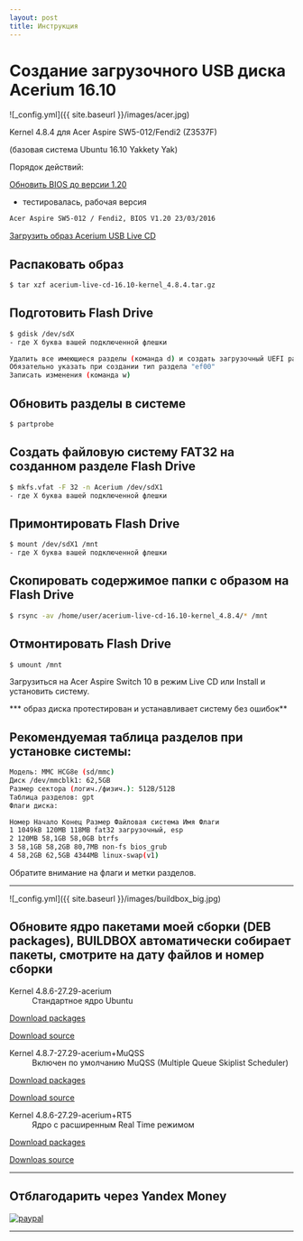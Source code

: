 ```yaml
---
layout: post
title: Инструкция
---
```


# Создание загрузочного USB диска Acerium 16.10


![_config.yml]({{ site.baseurl }}/images/acer.jpg)


 Kernel 4.8.4 для Acer Aspire SW5-012/Fendi2 (Z3537F)


(базовая система Ubuntu 16.10 Yakkety Yak)


Порядок действий:

[Обновить BIOS до версии 1.20](http://global-download.acer.com/GDFiles/BIOS/BIOS/BIOS_Acer_1.20_A_A.zip?acerid=635943075181893127&Step1=NOTEBOOK&Step2=ASPIRE%20SWITCH&Step3=SW5-012&OS=ALL&LC=ru&BC=ACER&SC=EMEA_23)
- тестировалась, рабочая версия

```bash
Acer Aspire SW5-012 / Fendi2, BIOS V1.20 23/03/2016
```


[Загрузить образ Acerium USB Live CD](https://yadi.sk/d/6Weff6cvxq6dk)


## Распаковать образ
```bash
$ tar xzf acerium-live-cd-16.10-kernel_4.8.4.tar.gz
```

## Подготовить Flash Drive
```bash
$ gdisk /dev/sdX
- где X буква вашей подключенной флешки

Удалить все имеющиеся разделы (команда d) и создать загрузочный UEFI раздел (команда n)
Обязательно указать при создании тип раздела "ef00"
Записать изменения (команда w)
```

## Обновить разделы в системе
```bash
$ partprobe
```

## Создать файловую систему FAT32 на созданном разделе Flash Drive
```bash
$ mkfs.vfat -F 32 -n Acerium /dev/sdX1
- где X буква вашей подключенной флешки
```

## Примонтировать Flash Drive
```bash
$ mount /dev/sdX1 /mnt
- где X буква вашей подключенной флешки
```

## Скопировать содержимое папки с образом на Flash Drive
```bash
$ rsync -av /home/user/acerium-live-cd-16.10-kernel_4.8.4/* /mnt
```

## Отмонтировать Flash Drive
```bash
$ umount /mnt
```

Загрузиться на Acer Aspire Switch 10 в режим Live CD или Install и установить систему.

*** образ диска протестирован и устанавливает систему без ошибок**

## Рекомендуемая таблица разделов при установке системы:
```bash
Модель: MMC HCG8e (sd/mmc)
Диск /dev/mmcblk1: 62,5GB
Размер сектора (логич./физич.): 512B/512B
Таблица разделов: gpt
Флаги диска: 

Номер Начало Конец Размер Файловая система Имя Флаги
1 1049kB 120MB 118MB fat32 загрузочный, esp
2 120MB 58,1GB 58,0GB btrfs
3 58,1GB 58,2GB 80,7MB non-fs bios_grub
4 58,2GB 62,5GB 4344MB linux-swap(v1)
```

Обратите внимание на флаги и метки разделов.

***


![_config.yml]({{ site.baseurl }}/images/buildbox_big.jpg)


## Обновите ядро пакетами моей сборки (DEB packages), BUILDBOX автоматически собирает пакеты, смотрите на дату файлов и номер сборки


<dl>
    <dt>Kernel 4.8.6-27.29-acerium</dt>
  <dd>Стандартное ядро Ubuntu</dd>

</dl>

[Download packages](https://yadi.sk/d/YX_OhL4kxvJiK)

[Download source](https://github.com/AndyLavr/Aspire-SW5-012_Kernel_4.8/tree/Ubuntu-4.8.6-27.29)


<dl>
    <dt>Kernel 4.8.7-27.29-acerium+MuQSS</dt>
  <dd>Включен по умолчанию MuQSS (Multiple Queue Skiplist Scheduler)</dd>

</dl>

[Download packages](https://yadi.sk/d/ORiPOqNsyeXBH)

[Download source](https://github.com/AndyLavr/Aspire-SW5-012_Kernel_4.8/tree/MuQSS-4.8.7-27.29)


<dl>
    <dt>Kernel 4.8.6-27.29-acerium+RT5</dt>
  <dd>Ядро с расширенным Real Time режимом</dd>

</dl>

[Download packages](https://yadi.sk/d/it5Dd6RHy484q)

[Downloas source](https://github.com/AndyLavr/Aspire-SW5-012_Kernel_4.8/tree/Ubuntu-4.8.6-27.29-rt5)


***


## Отблагодарить через Yandex Money


[![paypal](https://www.paypalobjects.com/en_US/i/btn/btn_donateCC_LG.gif)](https://money.yandex.ru/to/410013794063623)


***

